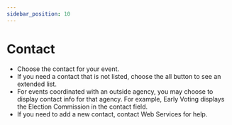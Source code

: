 ```yaml
---
sidebar_position: 10
---
```


# Contact

-	Choose the contact for your event.
-	If you need a contact that is not listed, choose the all button to see an extended list.
-	For events coordinated with an outside agency, you may choose to display contact info for that agency. For example, Early Voting displays the Election Commission in the contact field.
-	If you need to add a new contact, contact Web Services for help.
